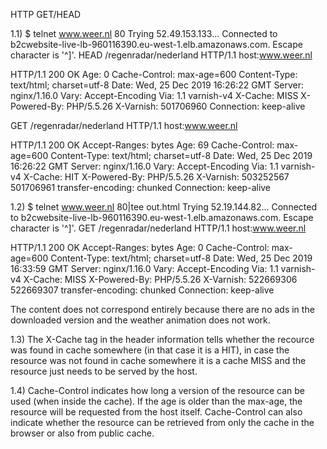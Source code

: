 HTTP GET/HEAD

1.1)
$ telnet www.weer.nl 80
Trying 52.49.153.133...
Connected to b2cwebsite-live-lb-960116390.eu-west-1.elb.amazonaws.com.
Escape character is '^]'.
HEAD /regenradar/nederland HTTP/1.1
host:www.weer.nl

HTTP/1.1 200 OK
Age: 0
Cache-Control: max-age=600
Content-Type: text/html; charset=utf-8
Date: Wed, 25 Dec 2019 16:26:22 GMT
Server: nginx/1.16.0
Vary: Accept-Encoding
Via: 1.1 varnish-v4
X-Cache: MISS
X-Powered-By: PHP/5.5.26
X-Varnish: 501706960
Connection: keep-alive

GET /regenradar/nederland HTTP/1.1
host:www.weer.nl

HTTP/1.1 200 OK
Accept-Ranges: bytes
Age: 69
Cache-Control: max-age=600
Content-Type: text/html; charset=utf-8
Date: Wed, 25 Dec 2019 16:26:22 GMT
Server: nginx/1.16.0
Vary: Accept-Encoding
Via: 1.1 varnish-v4
X-Cache: HIT
X-Powered-By: PHP/5.5.26
X-Varnish: 503252567 501706961
transfer-encoding: chunked
Connection: keep-alive

1.2)
$ telnet www.weer.nl 80|tee out.html
Trying 52.19.144.82...
Connected to b2cwebsite-live-lb-960116390.eu-west-1.elb.amazonaws.com.
Escape character is '^]'.
GET /regenradar/nederland HTTP/1.1
host:www.weer.nl

HTTP/1.1 200 OK
Accept-Ranges: bytes
Age: 0
Cache-Control: max-age=600
Content-Type: text/html; charset=utf-8
Date: Wed, 25 Dec 2019 16:33:59 GMT
Server: nginx/1.16.0
Vary: Accept-Encoding
Via: 1.1 varnish-v4
X-Cache: MISS
X-Powered-By: PHP/5.5.26
X-Varnish: 522669306 522669307
transfer-encoding: chunked
Connection: keep-alive

The content does not correspond entirely because there are no ads in the 
downloaded version and the weather animation does not work.

1.3)
The X-Cache tag in the header information tells whether the recource 
was found in cache somewhere (in that case it is a HIT), in case the resource 
was not found in cache somewhere it is a cache MISS and the resource just 
needs to be served by the host.

1.4)
Cache-Control indicates how long a version of the resource can be used (when inside the cache).
If the age is older than the max-age, the resource will be requested from the host itself. 
Cache-Control can also indicate whether the resource can be retrieved from only the cache in the browser
or also from public cache. 